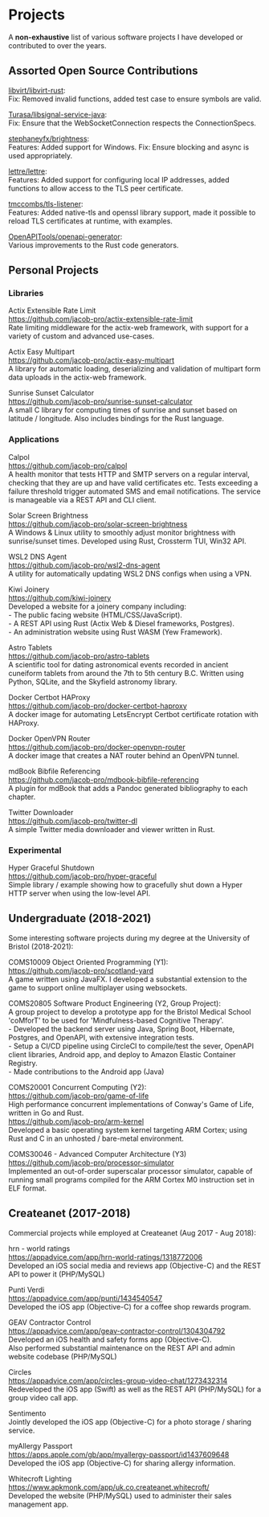 # Projects

A **non-exhaustive** list of various software projects I have developed or contributed to over the years.

## Assorted Open Source Contributions

[libvirt/libvirt-rust](https://gitlab.com/libvirt/libvirt-rust/-/merge_requests/14): \
Fix: Removed invalid functions, added test case to ensure symbols are valid.

[Turasa/libsignal-service-java](https://github.com/Turasa/libsignal-service-java/pull/28): \
Fix: Ensure that the WebSocketConnection respects the ConnectionSpecs.

[stephaneyfx/brightness](https://github.com/stephaneyfx/brightness/pulls?q=is%3Amerged+author%3Ajacob-pro): \
Features: Added support for Windows. Fix: Ensure blocking and async is used appropriately.

[lettre/lettre](https://github.com/lettre/lettre/pulls?q=is%3Amerged+author%3Ajacob-pro): \
Features: Added support for configuring local IP addresses, added functions to allow access to the TLS peer certificate.

[tmccombs/tls-listener](https://github.com/tmccombs/tls-listener/pulls?q=is%3Amerged+author%3Ajacob-pro): \
Features: Added native-tls and openssl library support, made it possible to reload TLS certificates at runtime, with 
examples.

[OpenAPITools/openapi-generator](https://github.com/OpenAPITools/openapi-generator/pulls?q=is%3Amerged+author%3Ajacob-pro): \
Various improvements to the Rust code generators.

## Personal Projects

### Libraries

Actix Extensible Rate Limit \
<https://github.com/jacob-pro/actix-extensible-rate-limit> \
Rate limiting middleware for the actix-web framework, with support for a variety of custom and advanced use-cases.

Actix Easy Multipart \
<https://github.com/jacob-pro/actix-easy-multipart> \
A library for automatic loading, deserializing and validation of multipart form data uploads in the actix-web framework.

Sunrise Sunset Calculator \
<https://github.com/jacob-pro/sunrise-sunset-calculator> \
A small C library for computing times of sunrise and sunset based on latitude / longitude.
Also includes bindings for the Rust language.

### Applications

Calpol \
<https://github.com/jacob-pro/calpol> \
A health monitor that tests HTTP and SMTP servers on a regular interval, checking that they are up and have valid
certificates etc. Tests exceeding a failure threshold trigger automated SMS and email notifications. The service
is manageable via a REST API and CLI client.

Solar Screen Brightness \
<https://github.com/jacob-pro/solar-screen-brightness> \
A Windows & Linux utility to smoothly adjust monitor brightness with sunrise/sunset times.
Developed using Rust, Crossterm TUI, Win32 API.

WSL2 DNS Agent \
<https://github.com/jacob-pro/wsl2-dns-agent> \
A utility for automatically updating WSL2 DNS configs when using a VPN.

Kiwi Joinery \
<https://github.com/kiwi-joinery> \
Developed a website for a joinery company including: \
\- The public facing website (HTML/CSS/JavaScript). \
\- A REST API using Rust (Actix Web & Diesel frameworks, Postgres). \
\- An administration website using Rust WASM (Yew Framework).

Astro Tablets \
<https://github.com/jacob-pro/astro-tablets> \
A scientific tool for dating astronomical events recorded in ancient cuneiform tablets from around the 7th to 5th
century B.C.
Written using Python, SQLite, and the Skyfield astronomy library.

Docker Certbot HAProxy \
<https://github.com/jacob-pro/docker-certbot-haproxy> \
A docker image for automating LetsEncrypt Certbot certificate rotation with HAProxy.

Docker OpenVPN Router \
<https://github.com/jacob-pro/docker-openvpn-router> \
A docker image that creates a NAT router behind an OpenVPN tunnel.

mdBook Bibfile Referencing \
<https://github.com/jacob-pro/mdbook-bibfile-referencing> \
A plugin for mdBook that adds a Pandoc generated bibliography to each chapter.

Twitter Downloader \
<https://github.com/jacob-pro/twitter-dl> \
A simple Twitter media downloader and viewer written in Rust.

### Experimental

Hyper Graceful Shutdown \
<https://github.com/jacob-pro/hyper-graceful> \
Simple library / example showing how to gracefully shut down a Hyper HTTP server when using the low-level API.

## Undergraduate (2018-2021)

Some interesting software projects during my degree at the University of Bristol (2018-2021):

COMS10009 Object Oriented Programming (Y1): \
<https://github.com/jacob-pro/scotland-yard> \
A game written using JavaFX. I developed a substantial extension to the game to support online multiplayer using 
websockets.

COMS20805 Software Product Engineering (Y2, Group Project): \
A group project to develop a prototype app for the Bristol Medical School 'coMforT' to be used for 'Mindfulness-based 
Cognitive Therapy'. \
\- Developed the backend server using Java, Spring Boot, Hibernate, Postgres, and OpenAPI, with extensive integration tests. \
\- Setup a CI/CD pipeline using CircleCI to compile/test the sever, OpenAPI client libraries,  Android app, and deploy to Amazon Elastic Container Registry. \
\- Made contributions to the Android app (Java)

COMS20001 Concurrent Computing (Y2): \
<https://github.com/jacob-pro/game-of-life> \
High performance concurrent implementations of Conway's Game of Life, written in Go and Rust. \
<https://github.com/jacob-pro/arm-kernel> \
Developed a basic operating system kernel targeting ARM Cortex;
using Rust and C in an unhosted / bare-metal environment.

COMS30046 - Advanced Computer Architecture (Y3) \
<https://github.com/jacob-pro/processor-simulator> \
Implemented an out-of-order superscalar processor simulator, capable of running small programs compiled
for the ARM Cortex M0 instruction set in ELF format.

## Createanet (2017-2018)

Commercial projects while employed at Createanet (Aug 2017 - Aug 2018):

hrn - world ratings \
<https://appadvice.com/app/hrn-world-ratings/1318772006> \
Developed an iOS social media and reviews app (Objective-C) and the REST API to power it (PHP/MySQL)

Punti Verdi \
<https://appadvice.com/app/punti/1434540547> \
Developed the iOS app (Objective-C) for a coffee shop rewards program.

GEAV Contractor Control \
<https://appadvice.com/app/geav-contractor-control/1304304792> \
Developed an iOS health and safety forms app (Objective-C). \
Also performed substantial maintenance on the REST API and admin website codebase (PHP/MySQL)

Circles \
<https://appadvice.com/app/circles-group-video-chat/1273432314> \
Redeveloped the iOS app (Swift) as well as the REST API (PHP/MySQL) for a group video call app.

Sentimento \
Jointly developed the iOS app (Objective-C) for a photo storage / sharing service.

myAllergy Passport \
<https://apps.apple.com/gb/app/myallergy-passport/id1437609648> \
Developed the iOS app (Objective-C) for sharing allergy information.

Whitecroft Lighting \
<https://www.apkmonk.com/app/uk.co.createanet.whitecroft/> \
Developed the website (PHP/MySQL) used to administer their sales management app.
